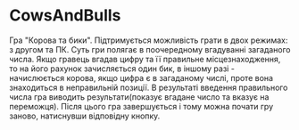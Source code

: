# CowsAndBulls
Гра "Корова та бики". Підтримується можливість грати в двох режимах: з другом та ПК.
Суть гри полягає в поочередному вгадуванні загаданого числа. Якщо гравець вгадав цифру та її правильне місцезнаходження, то на його рахунок зачисляється один бик,
в іншому разі - начислюється корова, якщо цифра є в загаданому числі, проте вона знаходиться в неправильній позиції. В результаті введення правильного числа
гра виводить результати(показує вгадане число та вказує на переможця). Після цього гра завершується і тому можна почати гру заново, натиснувши відповідну кнопку.
